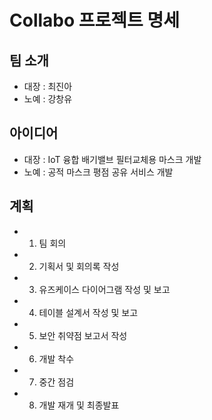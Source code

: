 # Collabo 프로젝트 명세

## 팀 소개

- 대장 : 최진아
- 노예 : 강창유

## 아이디어

- 대장 : IoT 융합 배기밸브 필터교체용 마스크 개발
- 노예 : 공적 마스크 평점 공유 서비스 개발

## 계획

- 1. 팀 회의
- 2. 기획서 및 회의록 작성
- 3. 유즈케이스 다이어그램 작성 및 보고
- 4. 테이블 설계서 작성 및 보고
- 5. 보안 취약점 보고서 작성
- 6. 개발 착수
- 7. 중간 점검
- 8. 개발 재개 및 최종발표
